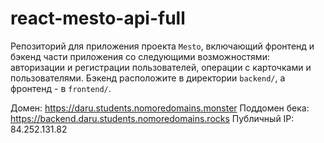 # react-mesto-api-full
Репозиторий для приложения проекта `Mesto`, включающий фронтенд и бэкенд части приложения со следующими возможностями: авторизации и регистрации пользователей, операции с карточками и пользователями. Бэкенд расположите в директории `backend/`, а фронтенд - в `frontend/`. 
  
Домен: https://daru.students.nomoredomains.monster
Поддомен бека: https://backend.daru.students.nomoredomains.rocks
Публичный IP: 84.252.131.82

